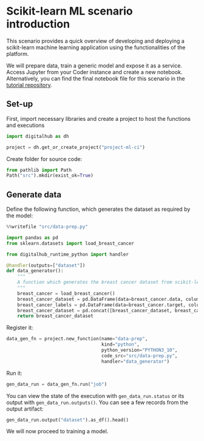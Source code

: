 # Scikit-learn ML scenario introduction

This scenario provides a quick overview of developing and deploying a scikit-learn machine learning application using the functionalities of the platform.

We will prepare data, train a generic model and expose it as a service. Access Jupyter from your Coder instance and create a new notebook. Alternatively, you can find the final notebook file for this scenario in the [tutorial repository](https://github.com/scc-digitalhub/digitalhub-tutorials/tree/main/s3-scikit-learn).

## Set-up

First, import necessary libraries and create a project to host the functions and executions

```python
import digitalhub as dh

project = dh.get_or_create_project("project-ml-ci")
```

Create folder for source code:

```python
from pathlib import Path
Path("src").mkdir(exist_ok=True)
```

## Generate data

Define the following function, which generates the dataset as required by the model:

```python
%%writefile "src/data-prep.py"

import pandas as pd
from sklearn.datasets import load_breast_cancer

from digitalhub_runtime_python import handler

@handler(outputs=["dataset"])
def data_generator():
    """
    A function which generates the breast cancer dataset from scikit-learn
    """
    breast_cancer = load_breast_cancer()
    breast_cancer_dataset = pd.DataFrame(data=breast_cancer.data, columns=breast_cancer.feature_names)
    breast_cancer_labels = pd.DataFrame(data=breast_cancer.target, columns=["target"])
    breast_cancer_dataset = pd.concat([breast_cancer_dataset, breast_cancer_labels], axis=1)
    return breast_cancer_dataset
```

Register it:

```python
data_gen_fn = project.new_function(name="data-prep",
                                   kind="python",
                                   python_version="PYTHON3_10",
                                   code_src="src/data-prep.py",
                                   handler="data_generator")
```

Run it:

```python
gen_data_run = data_gen_fn.run("job")
```

You can view the state of the execution with `gen_data_run.status` or its output with `gen_data_run.outputs()`. You can see a few records from the output artifact:

```python
gen_data_run.output("dataset").as_df().head()
```

We will now proceed to training a model.
